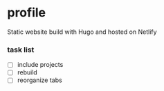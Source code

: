 # profile
Static website build with Hugo and hosted on Netlify

### task list

- [ ] include projects
- [ ] rebuild 
- [ ] reorganize tabs
